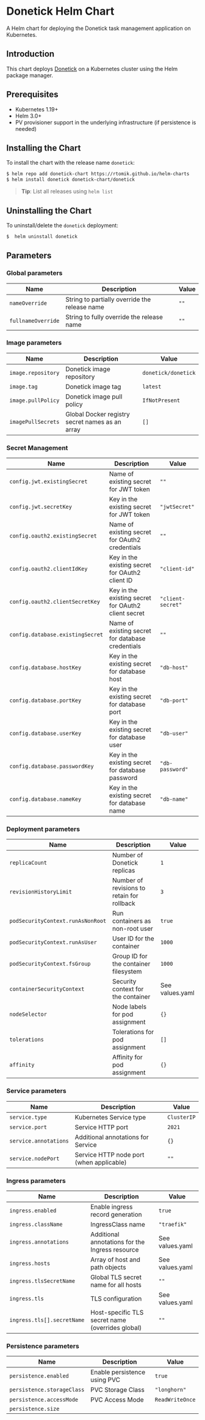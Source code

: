 # Donetick Helm Chart

A Helm chart for deploying the Donetick task management application on Kubernetes.

## Introduction

This chart deploys [Donetick](https://github.com/donetick/donetick) on a Kubernetes cluster using the Helm package manager. 

## Prerequisites

- Kubernetes 1.19+
- Helm 3.0+
- PV provisioner support in the underlying infrastructure (if persistence is needed)

## Installing the Chart

To install the chart with the release name `donetick`:

```bash
$ helm repo add donetick-chart https://rtomik.github.io/helm-charts
$ helm install donetick donetick-chart/donetick
```

> **Tip**: List all releases using `helm list`

## Uninstalling the Chart

To uninstall/delete the `donetick` deployment:

```bash
$  helm uninstall donetick
```

## Parameters

### Global parameters

| Name                   | Description                                                                         | Value |
|------------------------|-------------------------------------------------------------------------------------|-------|
| `nameOverride`         | String to partially override the release name                                       | `""`  |
| `fullnameOverride`     | String to fully override the release name                                           | `""`  |

### Image parameters

| Name                    | Description                                                                          | Value              |
|-------------------------|--------------------------------------------------------------------------------------|--------------------|
| `image.repository`      | Donetick image repository                                                           | `donetick/donetick` |
| `image.tag`             | Donetick image tag                                                                  | `latest`          |
| `image.pullPolicy`      | Donetick image pull policy                                                          | `IfNotPresent`     |
| `imagePullSecrets`      | Global Docker registry secret names as an array                                      | `[]`               |

### Secret Management

| Name                                   | Description                                                        | Value               |
|----------------------------------------|--------------------------------------------------------------------|---------------------|
| `config.jwt.existingSecret`            | Name of existing secret for JWT token                             | `""`                |
| `config.jwt.secretKey`                 | Key in the existing secret for JWT token                          | `"jwtSecret"`       |
| `config.oauth2.existingSecret`         | Name of existing secret for OAuth2 credentials                    | `""`                |
| `config.oauth2.clientIdKey`            | Key in the existing secret for OAuth2 client ID                   | `"client-id"`       |
| `config.oauth2.clientSecretKey`        | Key in the existing secret for OAuth2 client secret               | `"client-secret"`   |
| `config.database.existingSecret`       | Name of existing secret for database credentials                  | `""`                |
| `config.database.hostKey`              | Key in the existing secret for database host                      | `"db-host"`         |
| `config.database.portKey`              | Key in the existing secret for database port                      | `"db-port"`         |
| `config.database.userKey`              | Key in the existing secret for database user                      | `"db-user"`         |
| `config.database.passwordKey`          | Key in the existing secret for database password                  | `"db-password"`     |
| `config.database.nameKey`              | Key in the existing secret for database name                      | `"db-name"`         |

### Deployment parameters

| Name                                 | Description                                                              | Value     |
|--------------------------------------|--------------------------------------------------------------------------|-----------|
| `replicaCount`                       | Number of Donetick replicas                                              | `1`       |
| `revisionHistoryLimit`               | Number of revisions to retain for rollback                               | `3`       |
| `podSecurityContext.runAsNonRoot`    | Run containers as non-root user                                          | `true`    |
| `podSecurityContext.runAsUser`       | User ID for the container                                                | `1000`    |
| `podSecurityContext.fsGroup`         | Group ID for the container filesystem                                    | `1000`    |
| `containerSecurityContext`           | Security context for the container                                       | See values.yaml |
| `nodeSelector`                       | Node labels for pod assignment                                           | `{}`      |
| `tolerations`                        | Tolerations for pod assignment                                           | `[]`      |
| `affinity`                           | Affinity for pod assignment                                              | `{}`      |

### Service parameters

| Name                       | Description                                          | Value       |
|----------------------------|------------------------------------------------------|-------------|
| `service.type`             | Kubernetes Service type                              | `ClusterIP` |
| `service.port`             | Service HTTP port                                    | `2021`      |
| `service.annotations`      | Additional annotations for Service                   | `{}`        |
| `service.nodePort`         | Service HTTP node port (when applicable)             | `""`        |

### Ingress parameters

| Name                       | Description                                          | Value                |
|----------------------------|------------------------------------------------------|----------------------|
| `ingress.enabled`          | Enable ingress record generation                     | `true`               |
| `ingress.className`        | IngressClass name                                    | `"traefik"`          |
| `ingress.annotations`      | Additional annotations for the Ingress resource      | See values.yaml      |
| `ingress.hosts`            | Array of host and path objects                       | See values.yaml      |
| `ingress.tlsSecretName`    | Global TLS secret name for all hosts                 | `""`                 |
| `ingress.tls`              | TLS configuration                                    | See values.yaml      |
| `ingress.tls[].secretName` | Host-specific TLS secret name (overrides global)     | `""`                 |

### Persistence parameters

| Name                          | Description                                          | Value         |
|-------------------------------|------------------------------------------------------|---------------|
| `persistence.enabled`         | Enable persistence using PVC                         | `true`        |
| `persistence.storageClass`    | PVC Storage Class                                    | `"longhorn"`  |
| `persistence.accessMode`      | PVC Access Mode                                      | `ReadWriteOnce` |
| `persistence.size`            |
